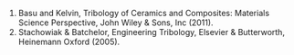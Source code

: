 1.	Basu and Kelvin, Tribology of Ceramics and Composites: Materials Science Perspective, John Wiley & Sons, Inc (2011).<br>
2.	Stachowiak & Batchelor, Engineering Tribology, Elsevier & Butterworth, Heinemann Oxford (2005).
